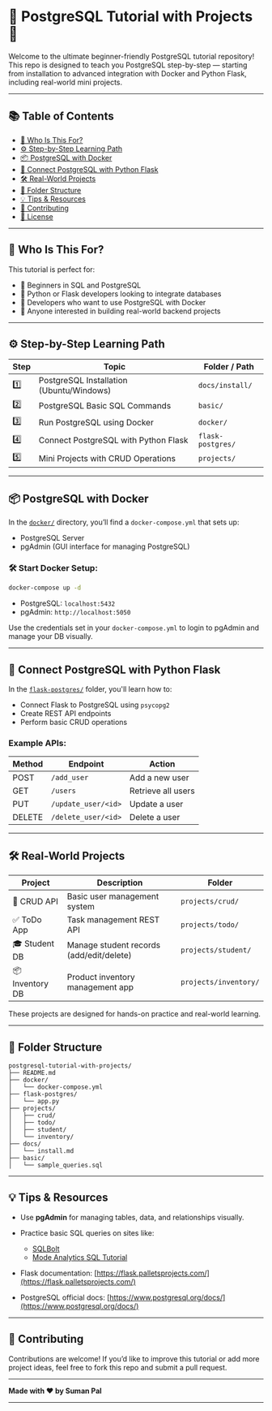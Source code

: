 # 📘 PostgreSQL Tutorial with Projects 🚀

Welcome to the ultimate beginner-friendly PostgreSQL tutorial repository!  
This repo is designed to teach you PostgreSQL step-by-step — starting from installation to advanced integration with Docker and Python Flask, including real-world mini projects.

---

## 📚 Table of Contents

- [🎯 Who Is This For?](#-who-is-this-for)
- [⚙️ Step-by-Step Learning Path](#️-step-by-step-learning-path)
- [📦 PostgreSQL with Docker](#-postgresql-with-docker)
- [🐍 Connect PostgreSQL with Python Flask](#-connect-postgresql-with-python-flask)
- [🛠️ Real-World Projects](#️-real-world-projects)
- [📁 Folder Structure](#-folder-structure)
- [💡 Tips & Resources](#-tips--resources)
- [🤝 Contributing](#-contributing)
- [📜 License](#-license)

---

## 🎯 Who Is This For?

This tutorial is perfect for:

- 🔰 Beginners in SQL and PostgreSQL
- 🐍 Python or Flask developers looking to integrate databases
- 🐳 Developers who want to use PostgreSQL with Docker
- 🧠 Anyone interested in building real-world backend projects

---

## ⚙️ Step-by-Step Learning Path

| Step | Topic                              | Folder / Path          |
|------|------------------------------------|-------------------------|
| 1️⃣   | PostgreSQL Installation (Ubuntu/Windows) | `docs/install/`     |
| 2️⃣   | PostgreSQL Basic SQL Commands      | `basic/`               |
| 3️⃣   | Run PostgreSQL using Docker        | `docker/`              |
| 4️⃣   | Connect PostgreSQL with Python Flask | `flask-postgres/`   |
| 5️⃣   | Mini Projects with CRUD Operations | `projects/`            |

---

## 📦 PostgreSQL with Docker

In the [`docker/`](docker/) directory, you’ll find a `docker-compose.yml` that sets up:

- PostgreSQL Server
- pgAdmin (GUI interface for managing PostgreSQL)

### 🛠️ Start Docker Setup:

```bash
docker-compose up -d
````

* PostgreSQL: `localhost:5432`
* pgAdmin: `http://localhost:5050`

Use the credentials set in your `docker-compose.yml` to login to pgAdmin and manage your DB visually.

---

## 🐍 Connect PostgreSQL with Python Flask

In the [`flask-postgres/`](flask-postgres/) folder, you'll learn how to:

* Connect Flask to PostgreSQL using `psycopg2`
* Create REST API endpoints
* Perform basic CRUD operations

### Example APIs:

| Method | Endpoint            | Action             |
| ------ | ------------------- | ------------------ |
| POST   | `/add_user`         | Add a new user     |
| GET    | `/users`            | Retrieve all users |
| PUT    | `/update_user/<id>` | Update a user      |
| DELETE | `/delete_user/<id>` | Delete a user      |

---

## 🛠️ Real-World Projects

| Project         | Description                              | Folder                |
| --------------- | ---------------------------------------- | --------------------- |
| 🧾 CRUD API     | Basic user management system             | `projects/crud/`      |
| ✅ ToDo App      | Task management REST API                 | `projects/todo/`      |
| 🎓 Student DB   | Manage student records (add/edit/delete) | `projects/student/`   |
| 📦 Inventory DB | Product inventory management app         | `projects/inventory/` |

These projects are designed for hands-on practice and real-world learning.

---

## 📁 Folder Structure

```
postgresql-tutorial-with-projects/
├── README.md
├── docker/
│   └── docker-compose.yml
├── flask-postgres/
│   └── app.py
├── projects/
│   ├── crud/
│   ├── todo/
│   ├── student/
│   └── inventory/
├── docs/
│   └── install.md
├── basic/
│   └── sample_queries.sql
```

---

## 💡 Tips & Resources

* Use **pgAdmin** for managing tables, data, and relationships visually.
* Practice basic SQL queries on sites like:

  * [SQLBolt](https://sqlbolt.com/)
  * [Mode Analytics SQL Tutorial](https://mode.com/sql-tutorial/)
* Flask documentation: [https://flask.palletsprojects.com/](https://flask.palletsprojects.com/)
* PostgreSQL official docs: [https://www.postgresql.org/docs/](https://www.postgresql.org/docs/)

---

## 🤝 Contributing

Contributions are welcome!
If you’d like to improve this tutorial or add more project ideas, feel free to fork this repo and submit a pull request.

---


**Made with ❤️ by Suman Pal**

---


